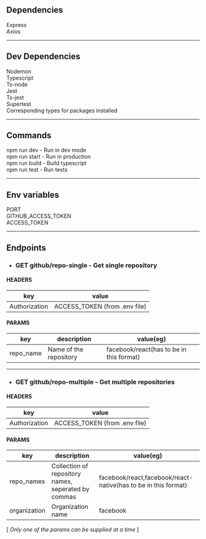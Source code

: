 ## Dependencies  
Express  
Axios

___


## Dev Dependencies
Nodemon  
Typescript  
Ts-node  
Jest  
Ts-jest  
Supertest  
Corresponding types for packages installed

___


## Commands  
npm run dev - Run in dev mode  
npm run start - Run in production  
npm run build - Build typescript  
npm run test - Run tests  

___

## Env variables  
PORT  
GITHUB_ACCESS_TOKEN  
ACCESS_TOKEN  

___

## Endpoints  
- ### __GET__  github/repo-single - Get single repository  

 #### HEADERS 
key | value
----| -----  
Authorization | ACCESS_TOKEN (from .env file)  

#### PARAMS  
key | description | value(eg)
--- | ----------- | --------  
repo_name | Name of the repository | facebook/react(has to be in this format)  

---

- ### __GET__  github/repo-multiple - Get multiple repositories  

#### HEADERS
key | value
--- | -----  
Authorization | ACCESS_TOKEN (from .env file)  
#### PARAMS  
key | description | value(eg)
--- | ----- | -----------
repo_names | Collection of repository names, seperated by commas | facebook/react,facebook/react-native(has to be in this format)  
organization | Organization name  | facebook
[ _Only one of the params can be supplied at a time_ ]






